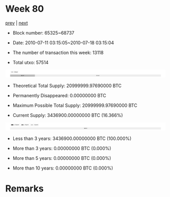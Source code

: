 # Week 80

[prev](week0079.md) | [next](week0081.md)

- Block number: 65325~68737

- Date: 2010-07-11 03:15:05~2010-07-18 03:15:04

- The number of transaction this week: 13118

- Total utxo: 57514

![](../images/mined_week0080.png)

- Theoretical Total Supply: 20999999.97690000 BTC

- Permanently Disappeared: 0.00000000 BTC

- Maximum Possible Total Supply: 20999999.97690000 BTC

- Current Supply: 3436900.00000000 BTC (16.366%)

![](../images/year_week0080.png)


- Less than 3 years: 3436900.00000000 BTC (100.000%)

- More than 3 years: 0.00000000 BTC (0.000%)

- More than 5 years: 0.00000000 BTC (0.000%)

- More than 10 years: 0.00000000 BTC (0.000%)

# Remarks

